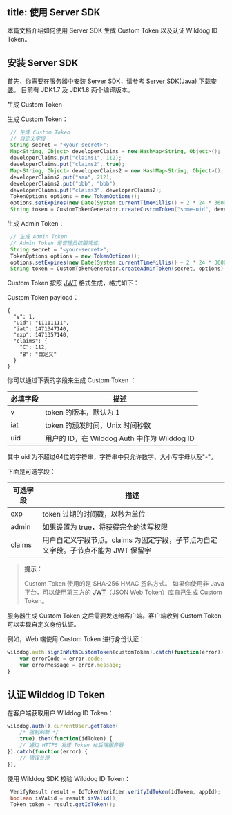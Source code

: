 
title: 使用 Server SDK
---

本篇文档介绍如何使用 Server SDK 生成 Custom Token 以及认证 Wilddog ID Token。



## 安装 Server SDK

首先，你需要在服务器中安装 Server SDK，请参考 [Server SDK(Java) 下载安装](https://www.wilddog.com/download/auth-java-sdk)。
目前有 JDK1.7 及 JDK1.8 两个编译版本。


 生成 Custom Token

生成 Custom Token：

```java
 // 生成 Custom Token
 // 自定义字段
 String secret = "<your-secret>"; 
 Map<String, Object> developerClaims = new HashMap<String, Object>();
 developerClaims.put("claims1", 112);
 developerClaims.put("claims2", true);
 Map<String, Object> developerClaims2 = new HashMap<String, Object>();
 developerClaims2.put("aaa", 212);
 developerClaims2.put("bbb", "bbb");
 developerClaims.put("claims3", developerClaims2);
 TokenOptions options = new TokenOptions();
 options.setExpires(new Date(System.currentTimeMillis() + 2 * 24 * 3600 * 1000L));
 String token = CustomTokenGenerator.createCustomToken("some-uid", developerClaims, secret, options);
```

生成 Admin Token：

```java
 // 生成 Admin Token
 // Admin Token 是管理员权限凭证。
 String secret = "<your-secret>";
 TokenOptions options = new TokenOptions();
 options.setExpires(new Date(System.currentTimeMillis() + 2 * 24 * 3600 * 1000L));
 String token = CustomTokenGenerator.createAdminToken(secret, options);
```

Custom Token 按照 [JWT](https://jwt.io/) 格式生成，格式如下：

Custom Token payload：

```
{
  "v": 1,
  "uid": "11111111",
  "iat": 1471347140,
  "exp": 1471357140,
  "claims": {
    "C": 112,
    "B": "自定义"
  }
}
```

你可以通过下表的字段来生成 Custom Token ：

| 必填字段 |                     描述                     |
|----------|----------------------------------------------|
| v        | token 的版本，默认为 1                       |
| iat      | token 的颁发时间，Unix 时间秒数              |
| uid      | 用户的 ID，在 Wilddog Auth 中作为 Wilddog ID |

其中 uid 为不超过64位的字符串，字符串中只允许数字、大小写字母以及"-"。

下面是可选字段：

| 可选字段   | 描述                                       |
| ------ | ---------------------------------------- |
| exp    | token 过期的时间戳，以秒为单位                       |
| admin  | 如果设置为 true，将获得完全的读写权限                    |
| claims | 用户自定义字段节点。claims 为固定字段，子节点为自定义字段。子节点不能为 JWT 保留字 |

<blockquote class="notice">
<p><strong>提示：</strong></p>

Custom Token 使用的是 SHA-256 HMAC 签名方式。
如果你使用非 Java 平台，可以使用第三方的 [JWT]()（JSON Web Token）库自己生成 Custom Token。

</blockquote>

服务器生成 Custom Token 之后需要发送给客户端。客户端收到 Custom Token 可以实现自定义身份认证。

例如，Web 端使用 Custom Token 进行身份认证：

```javascript
wilddog.auth.signInWithCustomToken(customToken).catch(function(error)){
    var errorCode = error.code;
    var errorMessage = error.message;
}
```



## 认证 Wilddog ID Token

在客户端获取用户 Wilddog ID Token：

```javascript
wilddog.auth().currentUser.getToken(
    /* 强制刷新 */
    true).then(function(idToken) {
    // 通过 HTTPS 发送 Token 给后端服务器
}).catch(function(error) {
    // 错误处理
});
```

使用 Wilddog SDK 校验 Wilddog ID Token：

```java
 VerifyResult result = IdTokenVerifier.verifyIdToken(idToken, appId);
 boolean isValid = result.isValid();
 Token token = result.getIdToken();
```

